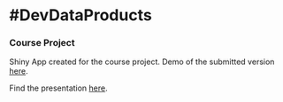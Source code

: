 #DevDataProducts
==============================

### Course Project

Shiny App created for the course project.
Demo of the submitted version [here](https://m4n0v31.shinyapps.io/SWGeneratorApp).

Find the presentation [here](http://m4n0v31.github.io/DevDataProductsPres/#1).
